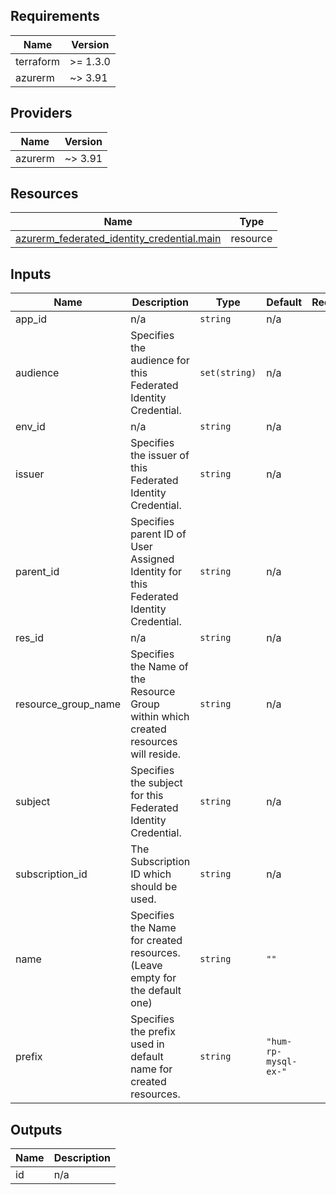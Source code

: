<!-- BEGIN_TF_DOCS -->
## Requirements

| Name | Version |
|------|---------|
| terraform | >= 1.3.0 |
| azurerm | ~> 3.91 |

## Providers

| Name | Version |
|------|---------|
| azurerm | ~> 3.91 |

## Resources

| Name | Type |
|------|------|
| [azurerm_federated_identity_credential.main](https://registry.terraform.io/providers/hashicorp/azurerm/latest/docs/resources/federated_identity_credential) | resource |

## Inputs

| Name | Description | Type | Default | Required |
|------|-------------|------|---------|:--------:|
| app\_id | n/a | `string` | n/a | yes |
| audience | Specifies the audience for this Federated Identity Credential. | `set(string)` | n/a | yes |
| env\_id | n/a | `string` | n/a | yes |
| issuer | Specifies the issuer of this Federated Identity Credential. | `string` | n/a | yes |
| parent\_id | Specifies parent ID of User Assigned Identity for this Federated Identity Credential. | `string` | n/a | yes |
| res\_id | n/a | `string` | n/a | yes |
| resource\_group\_name | Specifies the Name of the Resource Group within which created resources will reside. | `string` | n/a | yes |
| subject | Specifies the subject for this Federated Identity Credential. | `string` | n/a | yes |
| subscription\_id | The Subscription ID which should be used. | `string` | n/a | yes |
| name | Specifies the Name for created resources. (Leave empty for the default one) | `string` | `""` | no |
| prefix | Specifies the prefix used in default name for created resources. | `string` | `"hum-rp-mysql-ex-"` | no |

## Outputs

| Name | Description |
|------|-------------|
| id | n/a |
<!-- END_TF_DOCS -->